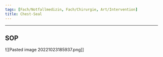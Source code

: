 ```yaml
---
tags: [Fach/Notfallmedizin, Fach/Chirurgie, Art/Intervention]
title: Chest-Seal
---
```

---
## SOP
![[Pasted image 20221023185937.png]]